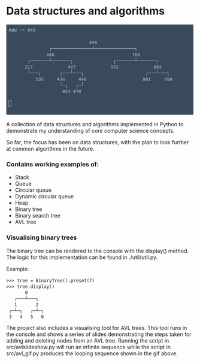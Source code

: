 # Data structures and algorithms

<img src="/avl.gif" width="500" height="240"/>

A collection of data structures and algorithms implemented in Python to demonstrate my understanding of core computer science concepts.

So far, the focus has been on data structures, with the plan to look further at common algorithms in the future.

### Contains working examples of:
- Stack
- Queue
- Circular queue
- Dynamic circular queue
- Heap
- Binary tree
- Binary search tree
- AVL tree

### Visualising binary trees

The binary tree can be rendered to the console with the display() method. The logic for this implementation can be found in ./util/util.py.

Example:

    >>> tree = BinaryTree().preset(7)
    >>> tree.display()
           0
       ┌───┴───┐
       1       2
     ┌─┴─┐   ┌─┴─┐
     3   4   5   6

The project also includes a visualising tool for AVL trees. This tool runs in the console and shows a series of slides demonstrating the steps taken for adding and deleting nodes from an AVL tree. Running the script in src/avlslideshow.py will run an infinite sequence while the script in src/avl_gif.py produces the looping sequence shown in the gif above.
